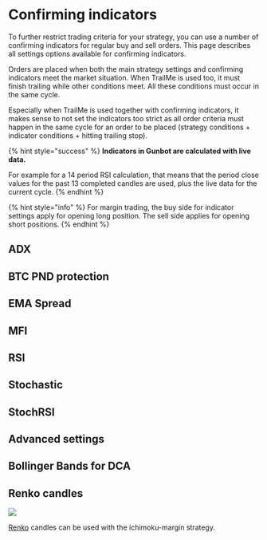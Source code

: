 # Confirming indicators

To further restrict trading criteria for your strategy, you can use a number of confirming indicators for regular buy and sell orders. This page describes all settings options available for confirming indicators.

Orders are placed when both the main strategy settings and confirming indicators meet the market situation. When TrailMe is used too, it must finish trailing while other conditions meet. All these conditions must occur in the same cycle.

Especially when TrailMe is used together with confirming indicators, it makes sense to not set the indicators too strict as all order criteria must happen in the same cycle for an order to be placed \(strategy conditions + indicator conditions + hitting trailing stop\).

{% hint style="success" %}
**Indicators in Gunbot are calculated with live data.** 

For example for a 14 period RSI calculation, that means that the period close values for the past 13 completed candles are used, plus the live data for the current cycle.
{% endhint %}

{% hint style="info" %}
For margin trading, the buy side for indicator settings apply for opening long position. The sell side applies for opening short positions.
{% endhint %}



## ADX



## BTC PND protection



## EMA Spread



## MFI



## RSI



## Stochastic



## StochRSI



## Advanced settings



## Bollinger Bands for DCA



## Renko candles

![](https://user-images.githubusercontent.com/2372008/51115276-13a69500-1808-11e9-85b9-b221ef2cddeb.png)

[Renko](%20https://www.tradingview.com/wiki/Renko_Charts) candles can be used with the ichimoku-margin strategy.









